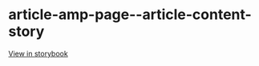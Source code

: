 # article-amp-page--article-content-story

[View in storybook](https://raw.githack.com/Independent-Digital-News-and-Media-Ltd/indy100-pwamp-sb/PR-433-sb/index.html?path=/story/article-amp-page--article-content-story)